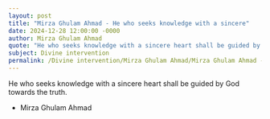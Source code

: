 ```yaml
---
layout: post
title: "Mirza Ghulam Ahmad - He who seeks knowledge with a sincere"
date: 2024-12-28 12:00:00 -0000
author: Mirza Ghulam Ahmad
quote: "He who seeks knowledge with a sincere heart shall be guided by God towards the truth."
subject: Divine intervention
permalink: /Divine intervention/Mirza Ghulam Ahmad/Mirza Ghulam Ahmad - He who seeks knowledge with a sincere
---
```


He who seeks knowledge with a sincere heart shall be guided by God towards the truth.

- Mirza Ghulam Ahmad
